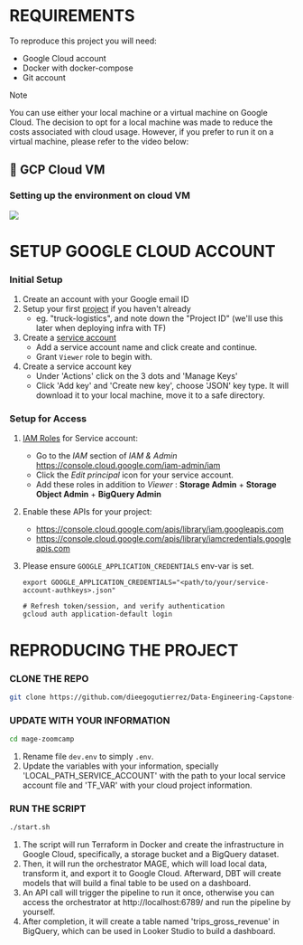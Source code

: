 # REQUIREMENTS

To reproduce this project you will need:

* Google Cloud account
* Docker with docker-compose
* Git account

> [!NOTE]  
>You can use either your local machine or a virtual machine on Google Cloud. The decision to opt for a local machine was made to reduce the costs associated with cloud usage. However, if you prefer to run it on a virtual machine, please refer to the video below:

## :movie_camera: GCP Cloud VM 

### Setting up the environment on cloud VM
[![](https://markdown-videos-api.jorgenkh.no/youtube/ae-CV2KfoN0)](https://youtu.be/ae-CV2KfoN0&list=PL3MmuxUbc_hJed7dXYoJw8DoCuVHhGEQb&index=14)

# SETUP GOOGLE CLOUD ACCOUNT

### Initial Setup

1. Create an account with your Google email ID 
2. Setup your first [project](https://console.cloud.google.com/) if you haven't already
    * eg. "truck-logistics", and note down the "Project ID" (we'll use this later when deploying infra with TF)
3. Create a [service account](https://console.cloud.google.com/iam-admin/serviceaccounts)
    * Add a service account name and click create and continue.
    * Grant `Viewer` role to begin with.
4. Create a service account key
    * Under 'Actions' click on the 3 dots and 'Manage Keys'
    * Click 'Add key' and 'Create new key', choose 'JSON' key type. It will download it to your local machine, move it to a safe directory.

### Setup for Access
 
1. [IAM Roles](https://cloud.google.com/storage/docs/access-control/iam-roles) for Service account:
   * Go to the *IAM* section of *IAM & Admin* https://console.cloud.google.com/iam-admin/iam
   * Click the *Edit principal* icon for your service account.
   * Add these roles in addition to *Viewer* : **Storage Admin** + **Storage Object Admin** + **BigQuery Admin**
   
2. Enable these APIs for your project:
   * https://console.cloud.google.com/apis/library/iam.googleapis.com
   * https://console.cloud.google.com/apis/library/iamcredentials.googleapis.com
   
3. Please ensure `GOOGLE_APPLICATION_CREDENTIALS` env-var is set.
   ```shell
   export GOOGLE_APPLICATION_CREDENTIALS="<path/to/your/service-account-authkeys>.json"

   # Refresh token/session, and verify authentication
   gcloud auth application-default login
   ```

# REPRODUCING THE PROJECT

### CLONE THE REPO

```bash
git clone https://github.com/dieegogutierrez/Data-Engineering-Capstone-Project.git
```

### UPDATE WITH YOUR INFORMATION

```bash
cd mage-zoomcamp
```
1. Rename file `dev.env` to simply `.env`.
2. Update the variables with your information, specially 'LOCAL_PATH_SERVICE_ACCOUNT' with the path to your local service account file and 'TF_VAR' with your cloud project information.

### RUN THE SCRIPT

```bash
./start.sh
```
1. The script will run Terraform in Docker and create the infrastructure in Google Cloud, specifically, a storage bucket and a BigQuery dataset.
2. Then, it will run the orchestrator MAGE, which will load local data, transform it, and export it to Google Cloud. Afterward, DBT will create models that will build a final table to be used on a dashboard.
3. An API call will trigger the pipeline to run it once, otherwise you can access the orchestrator at http://localhost:6789/ and run the pipeline by yourself.
4. After completion, it will create a table named 'trips_gross_revenue' in BigQuery, which can be used in Looker Studio to build a dashboard.
